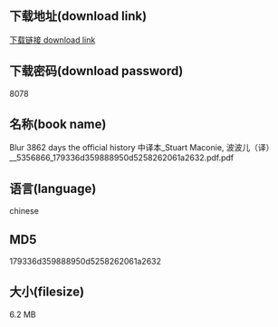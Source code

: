 ## 下载地址(download link)
[下载链接 download link](https://voluble-croquembouche-d321dc.netlify.app/?s=Blur+3862+days+the+official+history+%E4%B8%AD%E8%AF%91%E6%9C%AC_Stuart+Maconie%2C+%E6%B3%A2%E6%B3%A2%E5%84%BF%EF%BC%88%E8%AF%91%EF%BC%89__5356866_179336d359888950d5258262061a2632.pdf)

## 下载密码(download password)
8078

## 名称(book name)
Blur 3862 days the official history 中译本_Stuart Maconie, 波波儿（译）__5356866_179336d359888950d5258262061a2632.pdf.pdf

## 语言(language)
chinese

## MD5
179336d359888950d5258262061a2632

## 大小(filesize)
6.2 MB
